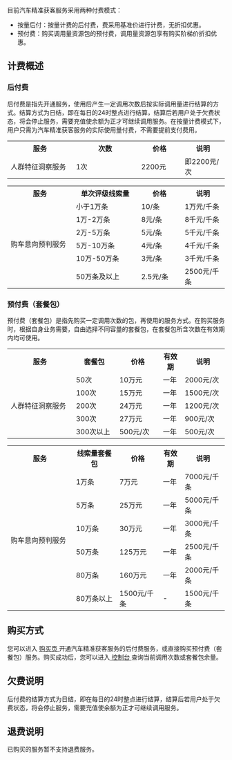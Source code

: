 目前汽车精准获客服务采用两种付费模式：
- 按量后付：按量计费的后付费，费采用基准价进行计费，无折扣优惠。
- 预付费：购买调用量资源包的预付费，调用量资源包享有购买阶梯价折扣优惠。

## 计费概述

### 后付费
后付费是指先开通服务，使用后产生一定调用次数后按实际调用量进行结算的方式。结算方式为日结，即在每日的24时整点进行结算，结算后若用户处于欠费状态，将会停止服务，需要充值使余额为正才可继续调用服务。在按量计费模式下，用户只需为汽车精准获客服务的实际使用量付费，不需要提前支付费用。
<table>
<tr>
<th width="30%">服务</th>
<th width="30%">次数</th>
<th width="20%">价格</th>
<th width="20%">说明</th>
</tr>
<tr>
<td>人群特征洞察服务</td>
<td>1次</td>
<td>2200元</td>
<td>即2200元/次</td>
</tr>
</table>
<table>
<tr>
<th width="30%">服务</th>
<th width="30%">单次评级线索量</th>
<th width="20%">价格</th>
<th width="20%">说明</th>
</tr>
<tr>
<td rowspan="6">购车意向预判服务</td>
<td>小于1万条</td>
<td>10/条</td>
<td>1万元/千条</td>
</tr>
<tr>
<td>1万-2万条</td>
<td>8元/条</td>
<td>8千元/千条</td>
</tr>
<tr>
<td>2万-5万条</td>
<td>5元/条</td>
<td>5千元/千条</td>
</tr>
<tr>
<td>5万-10万条</td>
<td>4元/条</td>
<td>4千元/千条</td>
</tr>
<tr>
<td>10万-50万条</td>
<td>3元/条</td>
<td>3千元/千条</td>
</tr>
<tr>
<td>50万条及以上</td>
<td>2.5元/条</td>
<td>2500元/千条</td>
</tr>
</table>

### 预付费（套餐包）
预付费（套餐包）是指先购买一定调用次数的包，再使用的服务方式。在购买服务时，根据自身业务需要，自由选择不同容量的套餐包，在套餐包所含次数在有效期内均可使用。
<table>
<tr>
<th width="30%">服务</th>
<th width="20%">套餐包</th>
<th width="20%">价格</th>
<th width="10%">有效期</th>
<th width="20%">说明</th>
</tr>
<tr>
<td rowspan="5">人群特征洞察服务</td>
<td>50次</td>
<td>10万元</td>
<td>一年</td>
<td>2000元/次</td>
</tr>
<tr>
<td>100次</td>
<td>15万元</td>
<td>一年</td>
<td>1500元/次</td>
</tr>
<tr>
<td>200次</td>
<td>24万元</td>
<td>一年</td>
<td>1200元/次</td>
</tr>
<tr>
<td>300次</td>
<td>27万元</td>
<td>一年</td>
<td>900元/次</td>
</tr>
<tr>
<td>300次以上</td>
<td>500元/次</td>
<td>一年</td>
<td>500元/次</td>
</tr>
</table>
<table>
<tr>
<th width="30%">服务</th>
<th width="20%">线索量套餐包</th>
<th width="20%">价格</th>
<th width="10%">有效期</th>
<th width="20%">说明</th>
</tr>
<tr>
<td rowspan="6">购车意向预判服务</td>
<td>1万条</td>
<td>7万元</td>
<td>一年</td>
<td>7000元/千条</td>
</tr>
<tr>
<td>5万条</td>
<td>25万元</td>
<td>一年</td>
<td>5000元/千条</td>
</tr>
<tr>
<td>10万条</td>
<td>30万元</td>
<td>一年</td>
<td>3000元/千条</td>
</tr>
<tr>
<td>50万条</td>
<td>125万元</td>
<td>一年</td>
<td>2500元/千条</td>
</tr>
<tr>
<td>80万条</td>
<td>160万元</td>
<td>一年</td>
<td>2000元/千条</td>
</tr>
<td>80万条以上</td>
<td>1500元/千条</td>
<td>-</td>
<td>1500元/千条</td>
</tr>
</table>

## 购买方式
您可以进入 [购买页 ](https://buy.cloud.tencent.com/apcas)开通汽车精准获客服务的后付费服务，或直接购买预付费（套餐包）服务。购买成功后，您可以进入[ 控制台 ](https://console.cloud.tencent.com/apcas)查询当前调用次数或套餐包余量。

## 欠费说明
后付费的结算方式为日结，即在每日的24时整点进行结算，结算后若用户处于欠费状态，将会停止服务，需要充值使余额为正才可继续调用服务。

## 退费说明
已购买的服务暂不支持退费服务。
